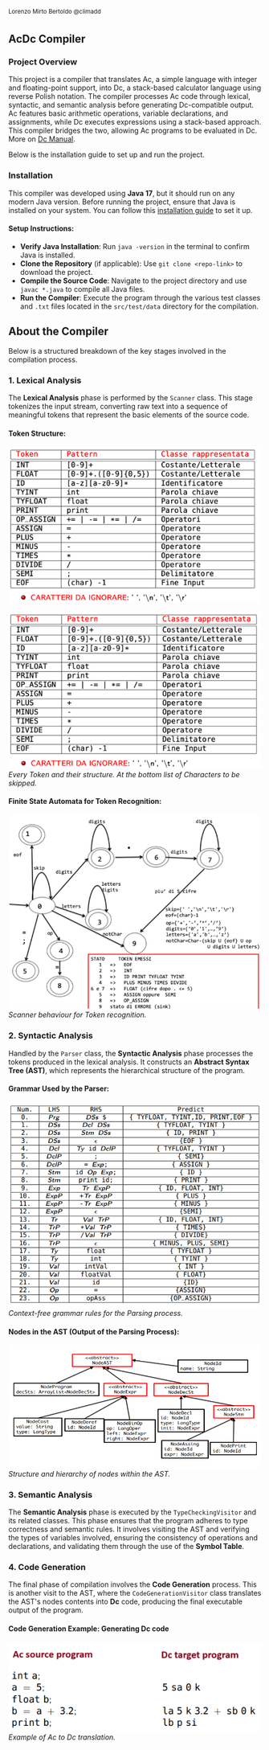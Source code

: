 <sup>Lorenzo Mirto Bertoldo @climadd</sup>

AcDc Compiler
-------------
### Project Overview
This project is a compiler that translates Ac, a simple language with integer and floating-point support, into Dc, a stack-based calculator language using reverse Polish notation. The compiler processes Ac code through lexical, syntactic, and semantic analysis before generating Dc-compatible output.
Ac features basic arithmetic operations, variable declarations, and assignments, while Dc executes expressions using a stack-based approach. This compiler bridges the two, allowing Ac programs to be evaluated in Dc. More on [Dc Manual](https://www.gnu.org/software/bc/manual/dc-1.05/html_mono/dc.html).

Below is the installation guide to set up and run the project.

### Installation
This compiler was developed using **Java 17**, but it should run on any modern Java version. Before running the project, ensure that Java is installed on your system. You can follow this [installation guide](https://www.java.com/en/download/help/download_options.html) to set it up.

#### Setup Instructions:
- **Verify Java Installation**: Run `java -version` in the terminal to confirm Java is installed.
-  **Clone the Repository** (if applicable): Use `git clone <repo-link>` to download the project.
- **Compile the Source Code**: Navigate to the project directory and use `javac *.java` to compile all Java files.
- **Run the Compiler**: Execute the program through the various test classes and `.txt` files located in the `src/test/data` directory for the compilation.

## About the Compiler
Below is a structured breakdown of the key stages involved in the compilation process.

### 1. Lexical Analysis
The **Lexical Analysis** phase is performed by the `Scanner` class. This stage tokenizes the input stream, converting raw text into a sequence of meaningful tokens that represent the basic elements of the source code.

#### Token Structure:
<div align="left">
        <img
            alt="Token Structure"
            src="resources/Token.png"
            width="500">
</div>

![Token Structure](resources/Token.png) <br> *Every Token and their structure. At the bottom list of Characters to be skipped.*

#### Finite State Automata for Token Recognition:
![FSA](resources/FSA.png) <br>  *Scanner behaviour for Token recognition.*

### 2. Syntactic Analysis
Handled by the `Parser` class, the **Syntactic Analysis** phase processes the tokens produced in the lexical analysis. It constructs an **Abstract Syntax Tree (AST)**, which represents the hierarchical structure of the program.

#### Grammar Used by the Parser:
![Grammar](resources/ParseTable.png) <br> *Context-free grammar rules for the Parsing process.*

#### Nodes in the AST (Output of the Parsing Process):
![AST Nodes](resources/ASTNodes.png) <br> *Structure and hierarchy of nodes within the AST.*

### 3. Semantic Analysis
The **Semantic Analysis** phase is executed by the `TypeCheckingVisitor` and its related classes. This phase ensures that the program adheres to type correctness and semantic rules. It involves visiting the AST and verifying the types of variables involved, ensuring the consistency of operations and declarations, and validating them through the use of the **Symbol Table**.

### 4. Code Generation
The final phase of compilation involves the **Code Generation** process. This is another visit to the AST, where the `CodeGenerationVisitor` class translates the AST's nodes contents into **Dc** code, producing the final executable output of the program.

#### Code Generation Example: Generating Dc code
![CodeGeneration](resources/CodeGeneration.png) <br> *Example of Ac to Dc translation.*
